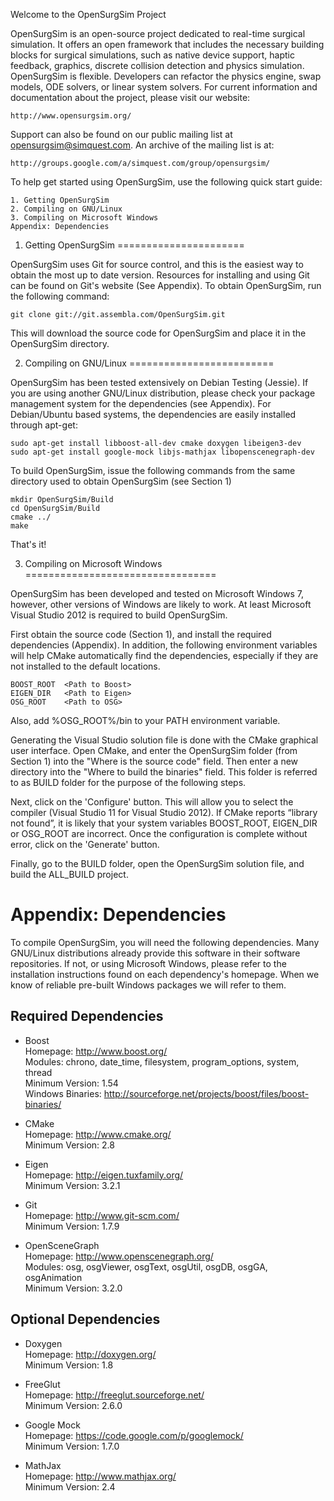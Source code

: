 Welcome to the OpenSurgSim Project

OpenSurgSim is an open-source project dedicated to real-time surgical
simulation. It offers an open framework that includes the necessary building
blocks for surgical simulations, such as native device support, haptic feedback,
graphics, discrete collision detection and physics simulation. OpenSurgSim is
flexible. Developers can refactor the physics engine, swap models, ODE solvers,
or linear system solvers. For current information and documentation about the
project, please visit our website:

    http://www.opensurgsim.org/

Support can also be found on our public mailing list at
opensurgsim@simquest.com. An archive of the mailing list is at:

    http://groups.google.com/a/simquest.com/group/opensurgsim/

To help get started using OpenSurgSim, use the following quick start guide:

    1. Getting OpenSurgSim
    2. Compiling on GNU/Linux
    3. Compiling on Microsoft Windows
    Appendix: Dependencies


1. Getting OpenSurgSim
======================

OpenSurgSim uses Git for source control, and this is the easiest way to obtain
the most up to date version. Resources for installing and using Git can be found
on Git's website (See Appendix). To obtain OpenSurgSim, run the following
command:

    git clone git://git.assembla.com/OpenSurgSim.git 

This will download the source code for OpenSurgSim and place it in the
OpenSurgSim directory.


2. Compiling on GNU/Linux
=========================

OpenSurgSim has been tested extensively on Debian Testing (Jessie). If you are
using another GNU/Linux distribution, please check your package management
system for the dependencies (see Appendix). For Debian/Ubuntu based systems, the
dependencies are easily installed through apt-get:

    sudo apt-get install libboost-all-dev cmake doxygen libeigen3-dev
    sudo apt-get install google-mock libjs-mathjax libopenscenegraph-dev

To build OpenSurgSim, issue the following commands from the same directory used
to obtain OpenSurgSim (see Section 1)

    mkdir OpenSurgSim/Build
    cd OpenSurgSim/Build
    cmake ../
    make

That's it!


3. Compiling on Microsoft Windows 
=================================

OpenSurgSim has been developed and tested on Microsoft Windows 7, however, other
versions of Windows are likely to work. At least Microsoft Visual Studio 2012 is
required to build OpenSurgSim.

First obtain the source code (Section 1), and install the required dependencies
(Appendix). In addition, the following environment variables will help CMake
automatically find the dependencies, especially if they are not installed to the
default locations.

    BOOST_ROOT  <Path to Boost>
    EIGEN_DIR   <Path to Eigen>
    OSG_ROOT    <Path to OSG>

Also, add %OSG_ROOT%/bin to your PATH environment variable.

Generating the Visual Studio solution file is done with the CMake graphical user
interface. Open CMake, and enter the OpenSurgSim folder (from Section 1) into
the "Where is the source code" field. Then enter a new directory into the "Where
to build the binaries" field. This folder is referred to as BUILD folder for
the purpose of the following steps.

Next, click on the 'Configure' button. This will allow you to select the
compiler (Visual Studio 11 for Visual Studio 2012). If CMake reports “library
not found”, it is likely that your system variables BOOST_ROOT, EIGEN_DIR or
OSG_ROOT are incorrect. Once the configuration is complete without error, click
on the 'Generate' button.

Finally, go to the BUILD folder, open the OpenSurgSim solution file, and build
the ALL_BUILD project.


Appendix: Dependencies
======================

To compile OpenSurgSim, you will need the following dependencies. Many GNU/Linux
distributions already provide this software in their software repositories. If
not, or using Microsoft Windows, please refer to the installation instructions
found on each dependency's homepage. When we know of reliable pre-built Windows packages we will refer to them.

Required Dependencies
---------------------

* Boost  
  Homepage: http://www.boost.org/  
  Modules: chrono, date_time, filesystem, program_options, system, thread   
  Minimum Version: 1.54  
  Windows Binaries: http://sourceforge.net/projects/boost/files/boost-binaries/  

* CMake  
  Homepage: http://www.cmake.org/  
  Minimum Version: 2.8  

* Eigen  
  Homepage: http://eigen.tuxfamily.org/  
  Minimum Version: 3.2.1  

* Git  
  Homepage: http://www.git-scm.com/  
  Minimum Version: 1.7.9  

* OpenSceneGraph  
  Homepage: http://www.openscenegraph.org/  
  Modules: osg, osgViewer, osgText, osgUtil, osgDB, osgGA, osgAnimation  
  Minimum Version: 3.2.0  
  
Optional Dependencies
---------------------

* Doxygen  
  Homepage: http://doxygen.org/  
  Minimum Version: 1.8  

* FreeGlut  
  Homepage: http://freeglut.sourceforge.net/  
  Minimum Version: 2.6.0  

* Google Mock  
  Homepage: https://code.google.com/p/googlemock/  
  Minimum Version: 1.7.0  

* MathJax  
  Homepage: http://www.mathjax.org/  
  Minimum Version: 2.4  

